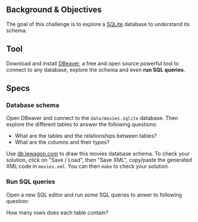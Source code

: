 ## Background & Objectives

The goal of this challenge is to explore a [SQLite](http://en.wikipedia.org/wiki/SQLite) database to understand its schema.

## Tool

Download and install [DBeaver](https://dbeaver.io/), a free and open source powerful tool to connect to any database, explore the schema and even **run SQL queries**.

## Specs

### Database schema

Open DBeaver and connect to the `data/movies.sqlite` database. Then explore the different tables to answer the following questions:

- What are the tables and the relationships between tables?
- What are the columns and their types?

Use [db.lewagon.com](http://db.lewagon.com/) to draw this movies database schema.
To check your solution, click on "Save / Load", then "Save XML", copy/paste the generated XML code in `movies.xml`. You can then `make` to check your solution.

### Run SQL queries

Open a new SQL editor and run some SQL queries to anwer to following question:

How many rows does each table contain?
